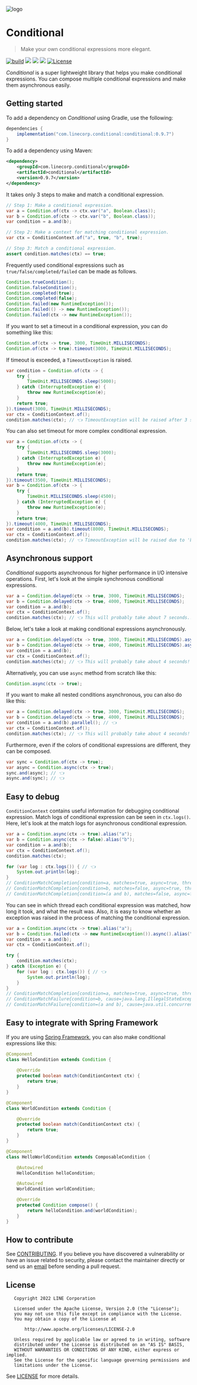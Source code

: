 ![logo](./docs/img/Conditional_logo.png)

# Conditional

> Make your own conditional expressions more elegant.

[![build](https://github.com/line/conditional/actions/workflows/gradle.yml/badge.svg?branch=main)](https://github.com/line/conditional/actions/workflows/gradle.yml)
<a href="https://github.com/line/conditional/contributors"><img src="https://img.shields.io/github/contributors/line/conditional.svg"></a>
<a href="https://search.maven.org/search?q=g:com.linecorp.conditional%20AND%20a:conditional"><img src="https://img.shields.io/maven-central/v/com.linecorp.conditional/conditional.svg?label=version"></a>
<a href="https://github.com/line/conditional/commits"><img src="https://img.shields.io/github/release-date/line/conditional.svg?label=release"></a>
[![License](https://img.shields.io/badge/License-Apache_2.0-blue.svg)](https://opensource.org/licenses/Apache-2.0)

_Conditional_ is a super lightweight library that helps you make conditional expressions. You can compose multiple conditional expressions and make them asynchronous easily.

## Getting started

To add a dependency on _Conditional_ using Gradle, use the following:
```groovy
dependencies {
    implementation("com.linecorp.conditional:conditional:0.9.7")
}
```

To add a dependency using Maven:
```xml
<dependency>
    <groupId>com.linecorp.conditional</groupId>
    <artifactId>conditional</artifactId>
    <version>0.9.7</version>
</dependency>
```

It takes only 3 steps to make and match a conditional expression.
```java
// Step 1: Make a conditional expression.
var a = Condition.of(ctx -> ctx.var("a", Boolean.class));
var b = Condition.of(ctx -> ctx.var("b", Boolean.class));
var condition = a.and(b);

// Step 2: Make a context for matching conditional expression.
var ctx = ConditionContext.of("a", true, "b", true);

// Step 3: Match a conditional expression.
assert condition.matches(ctx) == true;
```

Frequently used conditional expressions such as `true/false/completed/failed` can be made as follows.
```java
Condition.trueCondition();
Condition.falseCondition();
Condition.completed(true);
Condition.completed(false);
Condition.failed(new RuntimeException());
Condition.failed(() -> new RuntimeException());
Condition.failed(ctx -> new RuntimeException());
```

If you want to set a timeout in a conditional expression, you can do something like this:
```java
Condition.of(ctx -> true, 3000, TimeUnit.MILLISECONDS);
Condition.of(ctx -> true).timeout(3000, TimeUnit.MILLISECONDS);
```

If timeout is exceeded, a `TimeoutException` is raised.
```java
var condition = Condition.of(ctx -> {
    try {
        TimeUnit.MILLISECONDS.sleep(5000);
    } catch (InterruptedException e) {
        throw new RuntimeException(e);
    }
    return true;
}).timeout(3000, TimeUnit.MILLISECONDS);
var ctx = ConditionContext.of();
condition.matches(ctx); // 👈 TimeoutException will be raised after 3 seconds.
```

You can also set timeout for more complex conditional expression.
```java
var a = Condition.of(ctx -> {
    try {
        TimeUnit.MILLISECONDS.sleep(3000);
    } catch (InterruptedException e) {
        throw new RuntimeException(e);
    }
    return true;
}).timeout(3500, TimeUnit.MILLISECONDS);
var b = Condition.of(ctx -> {
    try {
        TimeUnit.MILLISECONDS.sleep(4500);
    } catch (InterruptedException e) {
        throw new RuntimeException(e);
    }
    return true;
}).timeout(4000, TimeUnit.MILLISECONDS);
var condition = a.and(b).timeout(8000, TimeUnit.MILLISECONDS);
var ctx = ConditionContext.of();
condition.matches(ctx); // 👈 TimeoutException will be raised due to 'b' after 4 seconds.
```

## Asynchronous support

_Conditional_ supports asynchronous for higher performance in I/O intensive operations. First, let's look at the simple synchronous conditional expressions.
```java
var a = Condition.delayed(ctx -> true, 3000, TimeUnit.MILLISECONDS);
var b = Condition.delayed(ctx -> true, 4000, TimeUnit.MILLISECONDS);
var condition = a.and(b);
var ctx = ConditionContext.of();
condition.matches(ctx); // 👈 This will probably take about 7 seconds...
```

Below, let's take a look at making conditional expressions asynchronously.
```java
var a = Condition.delayed(ctx -> true, 3000, TimeUnit.MILLISECONDS).async(); // 👈
var b = Condition.delayed(ctx -> true, 4000, TimeUnit.MILLISECONDS).async(); // 👈
var condition = a.and(b);
var ctx = ConditionContext.of();
condition.matches(ctx); // 👈 This will probably take about 4 seconds!
```

Alternatively, you can use `async` method from scratch like this:
```java
Condition.async(ctx -> true);
```

If you want to make all nested conditions asynchronous, you can also do like this:
```java
var a = Condition.delayed(ctx -> true, 3000, TimeUnit.MILLISECONDS);
var b = Condition.delayed(ctx -> true, 4000, TimeUnit.MILLISECONDS);
var condition = a.and(b).parallel(); // 👈
var ctx = ConditionContext.of();
condition.matches(ctx); // 👈 This will probably take about 4 seconds!
```

Furthermore, even if the colors of conditional expressions are different, they can be composed.
```java
var sync = Condition.of(ctx -> true);
var async = Condition.async(ctx -> true);
sync.and(async); // 👈
async.and(sync); // 👈
```

## Easy to debug

`ConditionContext` contains useful information for debugging conditional expression.
Match logs of conditional expression can be seen in `ctx.logs()`. Here, let's look at the match logs for asynchronous conditional expression.
```java
var a = Condition.async(ctx -> true).alias("a");
var b = Condition.async(ctx -> false).alias("b");
var condition = a.and(b);
var ctx = ConditionContext.of();
condition.matches(ctx);

for (var log : ctx.logs()) { // 👈
    System.out.println(log);
}
// ConditionMatchCompletion{condition=a, matches=true, async=true, thread=ForkJoinPool.commonPool-worker-1, delay=0ms, timeout=INF, startTime=1672051484770ms, endTime=1672051484770ms, duration=0ms}
// ConditionMatchCompletion{condition=b, matches=false, async=true, thread=ForkJoinPool.commonPool-worker-2, delay=0ms, timeout=INF, startTime=1672051484770ms, endTime=1672051484770ms, duration=0ms}
// ConditionMatchCompletion{condition=(a and b), matches=false, async=false, thread=Test worker, delay=0ms, timeout=INF, startTime=1672051484768ms, endTime=1672051484770ms, duration=2ms}
```

You can see in which thread each conditional expression was matched, how long it took, and what the result was.
Also, it is easy to know whether an exception was raised in the process of matching the conditional expression.

```java
var a = Condition.async(ctx -> true).alias("a");
var b = Condition.failed(ctx -> new RuntimeException()).async().alias("b");
var condition = a.and(b);
var ctx = ConditionContext.of();

try {
    condition.matches(ctx);
} catch (Exception e) {
    for (var log : ctx.logs()) { // 👈
        System.out.println(log);
    }
}
// ConditionMatchCompletion{condition=a, matches=true, async=true, thread=ForkJoinPool.commonPool-worker-1, delay=0ms, timeout=INF, startTime=1672051528775ms, endTime=1672051528775ms, duration=0ms}
// ConditionMatchFailure{condition=b, cause=java.lang.IllegalStateException, async=true, thread=ForkJoinPool.commonPool-worker-2, delay=0ms, timeout=INF, startTime=1672051528776ms, endTime=1672051528776ms, duration=0ms}
// ConditionMatchFailure{condition=(a and b), cause=java.util.concurrent.CompletionException: java.lang.IllegalStateException, async=false, thread=Test worker, delay=0ms, timeout=INF, startTime=1672051528774ms, endTime=1672051528776ms, duration=2ms}
```

## Easy to integrate with Spring Framework

If you are using [Spring Framework](https://spring.io/projects/spring-framework), you can also make conditional expressions like this:
```java
@Component
class HelloCondition extends Condition {
    
    @Override
    protected boolean match(ConditionContext ctx) {
        return true;
    }
}

@Component
class WorldCondition extends Condition {

    @Override
    protected boolean match(ConditionContext ctx) {
        return true;
    }
}

@Component
class HelloWorldCondition extends ComposableCondition {

    @Autowired
    HelloCondition helloCondition;

    @Autowired
    WorldCondition worldCondition;

    @Override
    protected Condition compose() {
        return helloCondition.and(worldCondition);
    }
}
```

## How to contribute
See [CONTRIBUTING](CONTRIBUTING.md).
If you believe you have discovered a vulnerability or have an issue related to security, please contact the maintainer directly or send us an [email](mailto:dl_oss_dev@linecorp.com) before sending a pull request.

## License
```
   Copyright 2022 LINE Corporation

   Licensed under the Apache License, Version 2.0 (the "License");
   you may not use this file except in compliance with the License.
   You may obtain a copy of the License at

       http://www.apache.org/licenses/LICENSE-2.0

   Unless required by applicable law or agreed to in writing, software
   distributed under the License is distributed on an "AS IS" BASIS,
   WITHOUT WARRANTIES OR CONDITIONS OF ANY KIND, either express or implied.
   See the License for the specific language governing permissions and
   limitations under the License.
```
See [LICENSE](LICENSE) for more details.